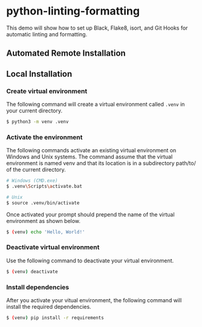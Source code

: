 # python-linting-formatting
This demo will show how to set up Black, Flake8, isort, and Git Hooks for automatic linting and formatting.

## Automated Remote Installation



## Local Installation

### Create virtual environment

The following command will create a virtual environment called `.venv` in your current directory.

```bash
$ python3 -m venv .venv
```

### Activate the environment

The following commands activate an existing virtual environment on Windows and Unix systems. The command assume that the virtual environment is named venv and that its location is in a subdirectory path/to/ of the current directory.

```bash
# Windows (CMD.exe)
$ .venv\Scripts\activate.bat

# Unix
$ source .venv/bin/activate
```

Once activated your prompt should prepend the name of the virtual environment as shown below.

```bash
$ (venv) echo 'Hello, World!'
```

### Deactivate virtual environment

Use the following command to deactivate your virtual environment.

```bash
$ (venv) deactivate
```

### Install dependencies

After you activate your vitual environment, the following command will install the required dependencies.

```bash
$ (venv) pip install -r requirements
```
